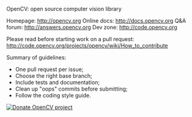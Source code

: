 OpenCV: open source computer vision library

Homepage:    http://opencv.org
Online docs: http://docs.opencv.org
Q&A forum:   http://answers.opencv.org
Dev zone:    http://code.opencv.org

Please read before starting work on a pull request:
  http://code.opencv.org/projects/opencv/wiki/How_to_contribute

Summary of guidelines:

* One pull request per issue;
* Choose the right base branch;
* Include tests and documentation;
* Clean up "oops" commits before submitting;
* Follow the coding style guide.

[![Donate OpenCV project](http://opencv.org/wp-content/uploads/2013/07/gittip1.png)](https://www.gittip.com/OpenCV/) 
